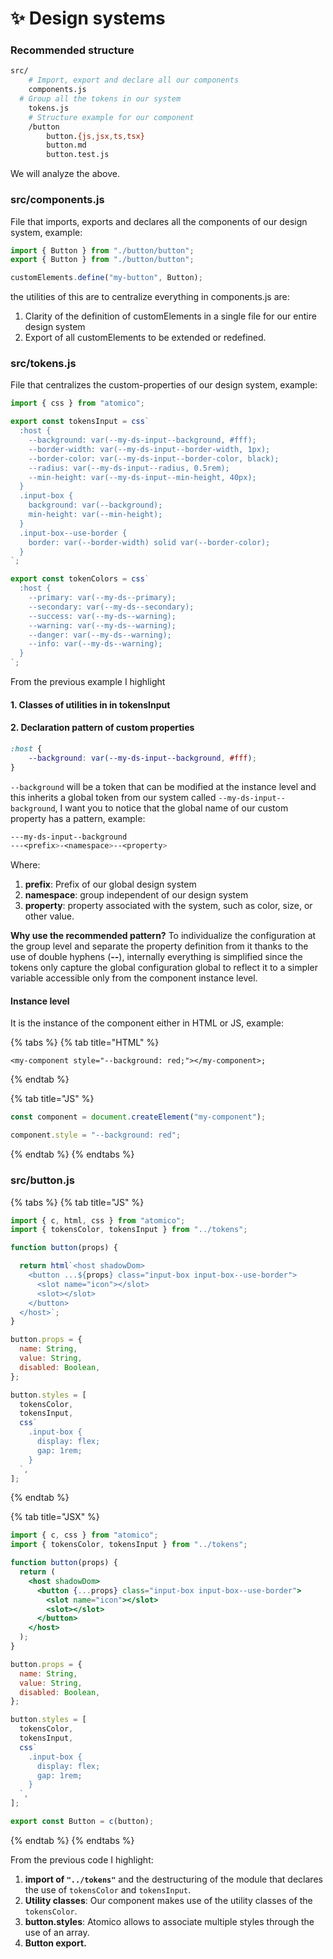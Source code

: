 # ✨ Design systems

### Recommended structure

```bash
src/
	# Import, export and declare all our components
	components.js 
  # Group all the tokens in our system
	tokens.js
	# Structure example for our component
	/button
		button.{js,jsx,ts,tsx}
		button.md
		button.test.js
```

We will analyze the above.

### **src/components.js**

File that imports, exports and declares all the components of our design system, example:

```javascript
import { Button } from "./button/button";
export { Button } from "./button/button";

customElements.define("my-button", Button);
```

the utilities of this are to centralize everything in components.js are:

1. Clarity of the definition of customElements in a single file for our entire design system
2. Export of all customElements to be extended or redefined.

### src/tokens.js

File that centralizes the custom-properties of our design system, example:

```javascript
import { css } from "atomico";

export const tokensInput = css`
  :host {
    --background: var(--my-ds-input--background, #fff);
    --border-width: var(--my-ds-input--border-width, 1px);
    --border-color: var(--my-ds-input--border-color, black);
    --radius: var(--my-ds-input--radius, 0.5rem);
    --min-height: var(--my-ds-input--min-height, 40px);
  }
  .input-box {
    background: var(--background);
    min-height: var(--min-height);
  }
  .input-box--use-border {
    border: var(--border-width) solid var(--border-color);
  }
`;

export const tokenColors = css`
  :host {
    --primary: var(--my-ds--primary);
    --secondary: var(--my-ds--secondary);
    --success: var(--my-ds--warning);
    --warning: var(--my-ds--warning);
    --danger: var(--my-ds--warning);
    --info: var(--my-ds--warning);
  }
`;
```

From the previous example I highlight

#### 1. Classes of utilities in in tokensInput

#### 2. Declaration pattern of custom properties

```css
:host {
    --background: var(--my-ds-input--background, #fff);
}
```

`--background` will be a token that can be modified at the instance level and this inherits a global token from our system called `--my-ds-input--background`, I want you to notice that the global name of our custom property has a pattern, example:

```css
---my-ds-input--background
---<prefix>-<namespace>--<property>
```

Where:

1. **prefix**: Prefix of our global design system
2. **namespace**: group independent of our design system
3. **property**: property associated with the system, such as color, size, or other value.

**Why use the recommended pattern?** To individualize the configuration at the group level and separate the property definition from it thanks to the use of double hyphens \(**--**\), internally everything is simplified since the tokens only capture the global configuration global to reflect it to a simpler variable accessible only from the component instance level.

#### Instance level

It is the instance of the component either in HTML or JS, example:

{% tabs %}
{% tab title="HTML" %}
```markup
<my-component style="--background: red;"></my-component>;
```
{% endtab %}

{% tab title="JS" %}
```javascript
const component = document.createElement("my-component");

component.style = "--background: red";
```
{% endtab %}
{% endtabs %}

### src/button.js

{% tabs %}
{% tab title="JS" %}
```javascript
import { c, html, css } from "atomico";
import { tokensColor, tokensInput } from "../tokens";

function button(props) {

  return html`<host shadowDom>
    <button ...${props} class="input-box input-box--use-border">
      <slot name="icon"></slot>
      <slot></slot>
    </button>
  </host>`;
}

button.props = {
  name: String,
  value: String,
  disabled: Boolean,
};

button.styles = [
  tokensColor,
  tokensInput,
  css`
    .input-box {
      display: flex;
      gap: 1rem;
    }
  `,
];
```
{% endtab %}

{% tab title="JSX" %}
```jsx
import { c, css } from "atomico";
import { tokensColor, tokensInput } from "../tokens";

function button(props) {
  return (
    <host shadowDom>
      <button {...props} class="input-box input-box--use-border">
        <slot name="icon"></slot>
        <slot></slot>
      </button>
    </host>
  );
}

button.props = {
  name: String,
  value: String,
  disabled: Boolean,
};

button.styles = [
  tokensColor,
  tokensInput,
  css`
    .input-box {
      display: flex;
      gap: 1rem;
    }
  `,
];

export const Button = c(button);

```
{% endtab %}
{% endtabs %}

From the previous code I highlight:

1. **import of `"../tokens"`** and the destructuring of the module that declares the use of `tokensColor` and `tokensInput`.
2. **Utility classes**: Our component makes use of the utility classes of the `tokensColor`.
3. **button.styles**: Atomico allows to associate multiple styles through the use of an array.
4. **Button export.**

